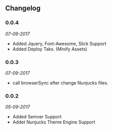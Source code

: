 ## Changelog

### 0.0.4

*07-09-2017*

- Added Jquery, Font-Awesome, Slick Support
- Added Deploy Taks. (Minify Assets)
 

### 0.0.3

*07-09-2017*

- call browserSync after change Nunjucks files. 

### 0.0.2

*05-09-2017*

- Added Semver Support
- Addet Nunjucks Theme Engine Support


